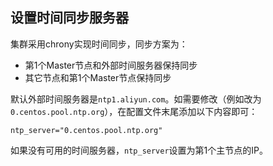 ## 设置时间同步服务器

集群采用chrony实现时间同步，同步方案为：
- 第1个Master节点和外部时间服务器保持同步
- 其它节点和第1个Master节点保持同步

默认外部时间服务器是`ntp1.aliyun.com`。如需要修改（例如改为`0.centos.pool.ntp.org`），在配置文件末尾添加以下内容即可：
```
ntp_server="0.centos.pool.ntp.org"
```

如果没有可用的时间服务器，`ntp_server`设置为第1个主节点的IP。
